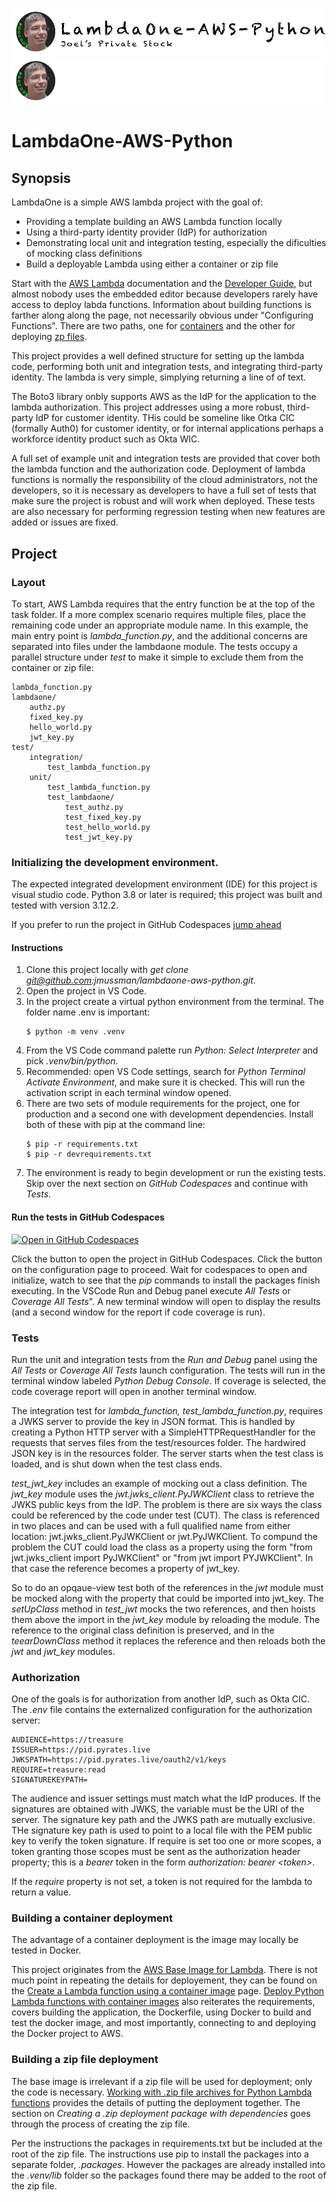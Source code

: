 [//]: # (README.md)
[//]: # (Copyright © 2024 Joel A Mussman. All rights reserved.)
[//]: #

![Banner Light](./.assets/lambdaone-aws-python-light.png#gh-light-mode-only)
![banner Dark](./.assets/lambdaone-aws-python-dark.png#gh-dark-mode-only)

# LambdaOne-AWS-Python

## Synopsis

LambdaOne is a simple AWS lambda project with the goal of:

* Providing a template building an AWS Lambda function locally
* Using a third-party identity provider (IdP) for authorization
* Demonstrating local unit and integration testing, especially the dificulties of mocking class definitions
* Build a deployable Lambda using either a container or zip file

Start with the [AWS Lambda](https://docs.aws.amazon.com/lambda/) documentation and the
[Developer Guide](https://docs.aws.amazon.com/lambda/latest/dg/welcome.html), but
almost nobody uses the embedded editor because developers rarely have access to deploy labda functions.
Information about building functions is farther along along the page, not necessarily obvious under "Configuring Functions".
There are two paths, one for [containers](https://docs.aws.amazon.com/lambda/latest/dg/images-create.html)
and the other for deploying [zp files](https://docs.aws.amazon.com/lambda/latest/dg/configuration-function-zip.html).

This project provides a well defined structure for setting up the lambda code, performing both unit and integration tests,
and integrating third-party identity.
The lambda is very simple, simplying returning a line of of text.

The Boto3 library onbly supports AWS as the IdP for the application to the lambda authorization.
This project addresses using a more robust, third-party IdP for customer identity.
THis could be someline like Otka CIC (formally Auth0) for customer identity,
or for internal applications perhaps a workforce identity product such as Okta WIC.

A full set of example unit and integration tests are provided that cover
both the lambda function and the authorization code.
Deployment of lambda functions is normally the responsibility of the cloud administrators, not the developers, so
it is necessary as developers to have a full set of tests that make sure the project is robust and will work when deployed.
These tests are also necessary for performing regression testing
when new features are added or issues are fixed.

## Project

### Layout

To start, AWS Lambda requires that the entry function be at the top of the task folder.
If a more complex scenario requires multiple files, place the remaining code under an appropriate module name.
In this example, the main entry point is *lambda_function.py*, and the additional concerns
are separated into files under the lambdaone module.
The tests occupy a parallel structure under *test* to make it simple to exclude them from the container or zip file:

```
lambda_function.py
lambdaone/
    authz.py
    fixed_key.py
    hello_world.py
    jwt_key.py
test/
    integration/
        test_lambda_function.py
    unit/
        test_lambda_function.py
        test_lambdaone/
            test_authz.py
            test_fixed_key.py
            test_hello_world.py
            test_jwt_key.py
````

### Initializing the development environment.

The expected integrated development environment (IDE) for this project is visual studio code.
Python 3.8 or later is required; this project was built and tested with version 3.12.2.

If you prefer to run the project in GitHub Codespaces [jump ahead](#run-the-tests-in-github-codespaces)


#### Instructions

1. Clone this project locally with *get clone git@github.com:jmussman/lambdaone-aws-python.git*.
1. Open the project in VS Code.
1. In the project create a virtual python environment from the terminal.
The folder name .env is important:
    ```
    $ python -m venv .venv
    ```
1. From the VS Code command palette run *Python: Select Interpreter* and pick *.venv/bin/python*.
1. Recommended: open VS Code settings, search for *Python Terminal Activate Environment*, and make sure it is checked.
This will run the activation script in each terminal window opened.
1. There are two sets of module requirements for the project, one for production and a second one with development dependencies.
Install both of these with pip at the command line:
    ```
    $ pip -r requirements.txt
    $ pip -r devrequirements.txt
    ```
1. The environment is ready to begin development or run the existing tests.
Skip over the next section on *GitHub Codespaces* and continue with *Tests*.

#### Run the tests in GitHub Codespaces

[![Open in GitHub Codespaces](https://github.com/codespaces/badge.svg)](https://github.com/codespaces/new?hide_repo_select=true&ref=main&repo=858797673) 

Click the button to open the project in GitHub Codespaces.
Click the button on the configuration page to proceed.
Wait for codespaces to open and initialize, watch to see that the *pip* commands to install the packages finish executing.
In the VSCode Run and Debug panel execute *All Tests* or *Coverage All Tests*".
A new terminal window will open to display the results (and a second window for the report if code coverage is run).

### Tests

Run the unit and integration tests from the *Run and Debug* panel using the *All Tests* or *Coverage All Tests* launch configuration.
The tests will run in the terminal window labeled *Python Debug Console*.
If coverage is selected, the code coverage report will open in another terminal window.

The integration test for *lambda_function, test_lambda_function.py*, requires a JWKS server to provide the key in JSON format.
This is handled by creating a Python HTTP server with a SimpleHTTPRequestHandler for the requests that serves files from
the test/resources folder.
The hardwired JSON key is in the resources folder.
The server starts when the test class is loaded, and is shut down when the test class ends.

*test_jwt_key* includes an example of mocking out a class definition.
The *jwt_key* module uses the *jwt.jwks_client.PyJWKClient* class to retrieve the JWKS
public keys from the IdP.
The problem is there are six ways the class could be referenced by the code under test (CUT).
The class is referenced in two places and can be used with a full qualified name from either
location: jwt.jwks_client.PyJWKClient or jwt.PyJWKClient.
To compund the problem the CUT could load the class as a property using the form
"from jwt.jwks_client import PyJWKClient" or "from jwt import PYJWKClient".
In that case the reference becomes a property of jwt_key.

So to do an opqaue-view test both of the references in the *jwt* module must be mocked along
with the property that could be imported into jwt_key.
The *setUpClass* method in *test_jwt* mocks the two references, and then hoists them above the
import in the *jwt_key* module by reloading the module.
The reference to the original class definition is preserved, and in the *teearDownClass* method
it replaces the reference and then reloads both the *jwt* and *jwt_key* modules.

### Authorization

One of the goals is for authorization from another IdP, such as Okta CIC.
The *.env* file contains the externalized configuration for the authorization server:

```
AUDIENCE=https://treasure
ISSUER=https://pid.pyrates.live
JWKSPATH=https://pid.pyrates.live/oauth2/v1/keys
REQUIRE=treasure:read
SIGNATUREKEYPATH=
```

The audience and issuer settings must match what the IdP produces.
If the signatures are obtained with JWKS, the variable must be the URI of the server.
The signature key path and the JWKS path are mutually exclusive.
THe signature key path is used to point to a local file with the PEM public key to verify the token signature.
If require is set too one or more scopes, a token granting those scopes must be sent as the authorization header property;
this is a *bearer* token in the form *authorization: bearer \<token\>*.

If the *require* property is not set, a token is not required for the lambda to return a value.

### Building a container deployment

The advantage of a container deployment is the image may locally be tested in Docker.

This project originates from the [AWS Base Image for Lambda](https://docs.aws.amazon.com/lambda/latest/dg/python-image.html#python-image-instructions).
There is not much point in repeating the details for deployement,
they can be found on the [Create a Lambda function using a container image](https://docs.aws.amazon.com/lambda/latest/dg/images-create.html#runtimes-images-lp) page.
[Deploy Python Lambda functions with container images](https://docs.aws.amazon.com/lambda/latest/dg/python-image.html) also reiterates the requirements,
covers building the application, the Dockerfile, using Docker to build and test the docker image, and most importantly,
connecting to and deploying the Docker project to AWS.

### Building a zip file deployment

The base image is irrelevant if a zip file will be used for deployment; only the code is necessary.
[Working with .zip file archives for Python Lambda functions](https://docs.aws.amazon.com/lambda/latest/dg/python-package.html) provides
the details of putting the deployment together.
The section on *Creating a .zip deployment package with dependencies* goes through the process of creating the zip file.

Per the instructions the packages in requirements.txt but be included at the root of the zip file.
The instructions use pip to install the packages into a separate folder, *.packages*.
However the packages are already installed into the *.venv/lib* folder so the packages found there may be added to the root of the zip file.
